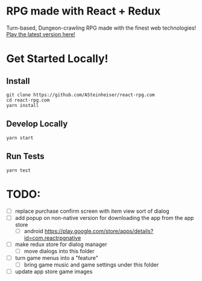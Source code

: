 # RPG made with React + Redux
Turn-based, Dungeon-crawling RPG made with the finest web technologies! [Play the latest version here!](http://react-rpg.com)

# Get Started Locally!
## Install
```
git clone https://github.com/ASteinheiser/react-rpg.com
cd react-rpg.com
yarn install
```
## Develop Locally
```
yarn start
```
## Run Tests
```
yarn test
```

# TODO:
- [ ] replace purchase confirm screen with item view sort of dialog
- [ ] add popup on non-native version for downloading the app from the app store
  - [ ] android https://play.google.com/store/apps/details?id=com.reactrpgnative
- [ ] make redux store for dialog manager
  - [ ] move dialogs into this folder
- [ ] turn game menus into a "feature"
  - [ ] bring game music and game settings under this folder
- [ ] update app store game images
